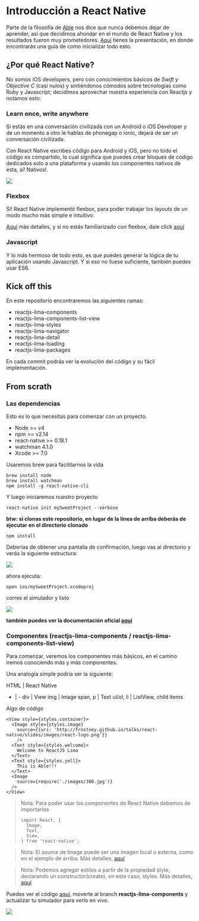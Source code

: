 # Introducción a React Native
Parte de la filosofía de [Able](http://able.co) nos dice que nunca debemos dejar de aprender, así que decidimos ahondar en el mundo de React Native y los resultados fueron muy prometedores.
[Aquí](https://docs.google.com/presentation/d/1nNAv3F9WiSXO9vwszArmsrVBzlUEe3JIFe_3sqjbOtY/edit?usp=sharing) tienes la presentación, en donde encontrarás una guía de como inicializar todo esto.

## ¿Por qué React Native?
No somos iOS developers, pero con conocimientos básicos de *Swift y Objective C* (casi nulos) y sintiéndonos cómodos sobre tecnologías como Ruby y Javascript; decidímos aprovechar nuestra experiencia con Reactjs y notamos esto:

### Learn once, write anywhere
Si estás en una conversación civilizada con un Android o iOS Developer y de un momento a otro le hablas de phonegap o ionic, dejará de ser un conversación civilizada.

Con React Native escribes código para Android y iOS, pero no todo el código es compartido, lo cual significa que puedes crear bloques de código dedicados solo a una plataforma y usando los componentes nativos de esta, sí! Nativos!.

![](http://code.hireart.com/images/20160224/platform-code-b8f9d64a.png)

### Flexbox
Sí! React Native implementó flexbox, para poder trabajar los layouts de un modo mucho más simple e intuitivo.

[Aquí](https://facebook.github.io/react-native/docs/flexbox.html) más detalles, y si no estás familiarizado con flexbox, dale click [aquí](https://css-tricks.com/snippets/css/a-guide-to-flexbox/)

### Javascript
Y lo más hermoso de todo esto, es que puedes generar la lógica de tu aplicación usando Javascript. Y si eso no fuese suficiente, también puedes usar ES6.

## Kick off this
En este repositorio encontraremos las siguientes ramas:

- reactjs-lima-components
- reactjs-lima-components-list-view
- reactjs-lima-styles
- reactjs-lima-navigator
- reactjs-lima-detail
- reactjs-lima-loading
- reactjs-lima-packages

En cada commit podrás ver la evolución del código y su fácil implementación.

## From scrath
### Las dependencias
Esto es lo que necesitas para comenzar con un proyecto.
- Node >= v4
- npm >= v2.14
- react-native >= 0.18.1
- watchman 4.1.0
- Xcode >= 7.0

Usaremos brew para facilitarnos la vida
```
brew install node
brew install watchman
npm install -g react-native-cli
```
Y luego iniciaremos nuestro proyecto
```
react-native init mySweetProject --verbose
```
**btw: si clonas este repositorio, en lugar de la línea de arriba deberás de ejecutar en el directorio clonado**
```
npm install
```
Deberías de obtener una pantalla de confirmación, luego vas al directorio y verás la siguiente estructura:

![](http://imgur.com/tAYKPz2.jpg)

ahora ejecuta:
```
open ios/mySweetProject.xcodeproj
```
corres el simulador y listo

![](http://i.imgur.com/dOKBJeG.jpg)

**también puedes ver la documentación oficial [aquí](https://facebook.github.io/react-native/docs/getting-started.html#content)**

### Componentes (reactjs-lima-components / reactjs-lima-components-list-view)
Para comenzar, veremos los componentes más básicos, en el camino iremos conociendo más y más componentes.

Una analogía simple podría ser la siguiente:

HTML | React Native
- | -
div | View
img | Image
span, p | Text
ul/ol, li | ListView, child items

Algo de código

```
<View style={styles.container}>
  <Image style={styles.image}
    source={{uri: 'http://frostney.github.io/talks/react-native/slides/images/react-logo.png'}}
    />
  <Text style={styles.welcome}>
    Welcome to ReactJS Lima
  </Text>
  <Text style={styles.yell}>
    This is Able!!!
  </Text>
  <Image
    source={require('./images/300.jpg')}
  />
</View>
```

> Nota: Para poder usar los componentes de React Native debemos de importarlos
> ```
> import React, {
>   Image,
>   Text,
>   View,
> } from 'react-native';
> ```

> Nota: El source de Image puede ser una imagen local o externa, como en el ejemplo de arriba. Más detalles, [aquí](https://facebook.github.io/react-native/docs/images.html#content)

> Nota: Podemos agregar estilos a partir de la propiedad style, declarando un constructor(create), en este caso, styles. Más detalles, [aquí](https://facebook.github.io/react-native/docs/style.html#content)

Puedes ver el código [aquí](https://github.com/paulrrdiaz/introduction-to-react-native/blob/reactjs-lima-components/index.ios.js), moverte al branch **reactjs-lima-components** y actualizar tu simulador para verlo en vivo.

![](http://imgur.com/S6jJIHR.jpg)
